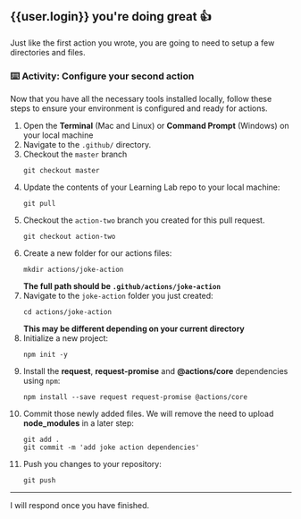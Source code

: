 ## {{user.login}} you're doing great 👍

Just like the first action you wrote, you are going to need to setup a few directories and files.

### :keyboard: Activity: Configure your second action

Now that you have all the necessary tools installed locally, follow these steps to ensure your environment is configured and ready for actions.

1. Open the **Terminal** (Mac and Linux) or **Command Prompt** (Windows) on your local machine
1. Navigate to the `.github/` directory.
1. Checkout the `master` branch
   ```shell
   git checkout master
   ```
1. Update the contents of your Learning Lab repo to your local machine:
   ```shell
   git pull
   ```
1. Checkout the `action-two` branch you created for this pull request.
   ```shell
   git checkout action-two
   ```
1. Create a new folder for our actions files:
   ```shell
   mkdir actions/joke-action
   ```
   **The full path should be `.github/actions/joke-action`**
1. Navigate to the `joke-action` folder you just created:
   ```shell
   cd actions/joke-action
   ```
   **This may be different depending on your current directory**
1. Initialize a new project:
   ```shell
   npm init -y
   ```
1. Install the **request**, **request-promise** and **@actions/core** dependencies using `npm`:
   ```shell
   npm install --save request request-promise @actions/core
   ```
1. Commit those newly added files. We will remove the need to upload **node_modules** in a later step:
   ```shell
   git add .
   git commit -m 'add joke action dependencies'
   ```
1. Push you changes to your repository:
   ```shell
   git push
   ```

---

I will respond once you have finished.
